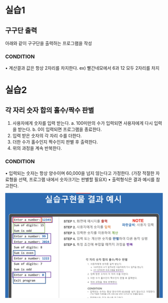 # 실습1
## 구구단 출력

아래와 같이 구구단을 출력하는 프로그램을 작성

### CONDITION
• 계산결과 값은 항상 2자리를 차지한다.
ex) 빨간네모에서 6과 12 모두 2자리를 차지


# 실습2
## 각 자리 숫자 합의 홀수/짝수 판별

1. 사용자에게 숫자를 입력 받는다.
    a. 100미만의 수가 입력되면 사용자에게 다시 입력을 받는다.
    b. 0이 입력되면 프로그램을 종료한다.
2. 입력 받은 숫자의 각 자리 수를 더한다.
3. 더한 수가 홀수인지 짝수인지 판별 후 출력한다.
4. 위의 과정을 계속 반복한다.

### CONDITION
• 입력되는 숫자는 항상 양수이며 60,000을 넘지 않는다고 가정한다.
(가장 적절한 자료형을 선택, 프로그램 내에서 숫자크기는 판별할 필요X)
• 출력형식은 결과 예시를 참고한다.

![결과 예시](assignment2.png)
